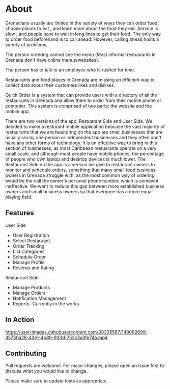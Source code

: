 # About

Grenadians usually are limited in the variety of ways they can order food, choose places to eat , and learn more about the food they eat. Service is slow , and people have to wait in long lines to get their food. The only way to order food beforehand is to call ahead. However, calling ahead hosts a variety of problems. 

The person ordering cannot see the menu (Most informal restuarants in Grenada don't have online menus/websites).

The person has to talk to an employee who is rushed for time.

Restaurants and food places in Grenada are missing an efficient way to collect data about their customers likes and dislikes.

Quick Order is a system that can provide users with a directory of all the restaurants in Grenada and allow them to order from their mobile phone or computer. This system is comprised of two parts: the website and the mobile app.

There are two versions of the app: Restuarant Side and User Side.
We decided to make a resturant mobile application beacuse the vast majority of restaurants that we are feauturing on the app are small businesses that are usually ran by one person or independent businesses and they often don't have any other forms of technology. It is an effective way to bring in this section of buisnesses, as most Caribbean restuarants operate on a very small scale, and although most people have mobile phones, the percentage of people who own laptop and desktop devices is much lower. The Restaurant Side on the app is a version we give to restaurant owners to monitor and schedule orders, something that many small food business owners in Grenada struggle with, as the most common way of ordering would be the call the owner's personal phone number, which is somewht ineffective. We want to reduce this gap between more established business owners and small business owners so that everyone has a more equal playing field.

## Features
User Side
- User Registration.
- Select Restaurant.
- Order Tracking
- List Categories
- Schedule Order
- Manage Profile
- Reviews and Rating

Restaurant Side

- Manage Products
- Manage Orders
- Notification Management
- Reports- Currently in the works.

## In Action


https://user-images.githubusercontent.com/38335567/148082699-d5730a28-43e1-4b89-933d-753c3a3fe74a.mp4



## Contributing
Pull requests are welcome. For major changes, please open an issue first to discuss what you would like to change.

Please make sure to update tests as appropriate.
